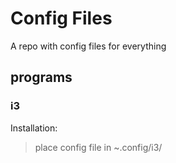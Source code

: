 # Config Files
A repo with config files for everything

## programs
### i3
Installation:
> place config file in ~.config/i3/
